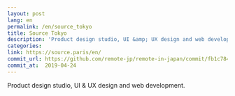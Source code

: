 ```yaml
---
layout: post
lang: en
permalink: /en/source_tokyo
title: Source Tokyo
description: 'Product design studio, UI &amp; UX design and web development.'
categories: 
link: https://source.paris/en/
commit_url: https://github.com/remote-jp/remote-in-japan/commit/fb1c78426201315dca37105d49ebd40b2ac82ae4
commit_at:  2019-04-24
---
```


<p>Product design studio, UI & UX design and web development.</p>
